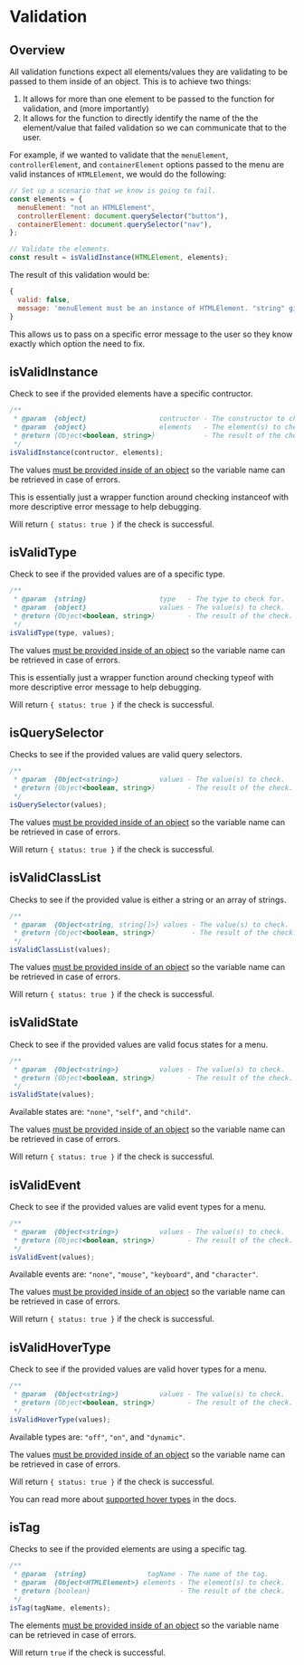 # Validation

## Overview

All validation functions expect all elements/values they are validating to be passed to them inside of an object. This is to achieve two things:

1. It allows for more than one element to be passed to the function for validation, and (more importantly)
2. It allows for the function to directly identify the name of the the element/value that failed validation so we can communicate that to the user.

For example, if we wanted to validate that the `menuElement`, `controllerElement`, and `containerElement` options passed to the menu are valid instances of `HTMLElement`, we would do the following:

```js
// Set up a scenario that we know is going to fail.
const elements = {
  menuElement: "not an HTMLElement",
  controllerElement: document.querySelector("button"),
  containerElement: document.querySelector("nav"),
};

// Validate the elements.
const result = isValidInstance(HTMLElement, elements);
```

The result of this validation would be:

```js
{
  valid: false,
  message: 'menuElement must be an instance of HTMLElement. "string" given.',
}
```

This allows us to pass on a specific error message to the user so they know exactly which option the need to fix.

## isValidInstance

Check to see if the provided elements have a specific contructor.

```js
/**
 * @param  {object}                  contructor - The constructor to check for.
 * @param  {object}                  elements   - The element(s) to check.
 * @return {Object<boolean, string>}            - The result of the check.
 */
isValidInstance(contructor, elements);
```

The values [must be provided inside of an object](#overview) so the variable name can be retrieved in case of errors.

This is essentially just a wrapper function around checking instanceof with more descriptive error message to help debugging.

Will return `{ status: true }` if the check is successful.

## isValidType

Check to see if the provided values are of a specific type.

```js
/**
 * @param  {string}                  type   - The type to check for.
 * @param  {object}                  values - The value(s) to check.
 * @return {Object<boolean, string>}        - The result of the check.
 */
isValidType(type, values);
```

The values [must be provided inside of an object](#overview) so the variable name can be retrieved in case of errors.

This is essentially just a wrapper function around checking typeof with more descriptive error message to help debugging.

Will return `{ status: true }` if the check is successful.

## isQuerySelector

Checks to see if the provided values are valid query selectors.

```js
/**
 * @param  {Object<string>}          values - The value(s) to check.
 * @return {Object<boolean, string>}        - The result of the check.
 */
isQuerySelector(values);
```

The values [must be provided inside of an object](#overview) so the variable name can be retrieved in case of errors.

Will return `{ status: true }` if the check is successful.

## isValidClassList

Checks to see if the provided value is either a string or an array of strings.

```js
/**
 * @param  {Object<string, string[]>} values - The value(s) to check.
 * @return {Object<boolean, string>}         - The result of the check.
 */
isValidClassList(values);
```

The values [must be provided inside of an object](#overview) so the variable name can be retrieved in case of errors.

Will return `{ status: true }` if the check is successful.

## isValidState

Check to see if the provided values are valid focus states for a menu.

```js
/**
 * @param  {Object<string>}          values - The value(s) to check.
 * @return {Object<boolean, string>}        - The result of the check.
 */
isValidState(values);
```

Available states are: `"none"`, `"self"`, and `"child"`.

The values [must be provided inside of an object](#overview) so the variable name can be retrieved in case of errors.

Will return `{ status: true }` if the check is successful.

## isValidEvent

Check to see if the provided values are valid event types for a menu.

```js
/**
 * @param  {Object<string>}          values - The value(s) to check.
 * @return {Object<boolean, string>}        - The result of the check.
 */
isValidEvent(values);
```

Available events are: `"none"`, `"mouse"`, `"keyboard"`, and `"character"`.

The values [must be provided inside of an object](#overview) so the variable name can be retrieved in case of errors.

Will return `{ status: true }` if the check is successful.

## isValidHoverType

Check to see if the provided values are valid hover types for a menu.

```js
/**
 * @param  {Object<string>}          values - The value(s) to check.
 * @return {Object<boolean, string>}        - The result of the check.
 */
isValidHoverType(values);
```

Available types are: `"off"`, `"on"`, and `"dynamic"`.

The values [must be provided inside of an object](#overview) so the variable name can be retrieved in case of errors.

Will return `{ status: true }` if the check is successful.

You can read more about [supported hover types](../hover-types) in the docs.

## isTag

Checks to see if the provided elements are using a specific tag.

```js
/**
 * @param  {string}               tagName - The name of the tag.
 * @param  {Object<HTMLElement>} elements - The element(s) to check.
 * @return {boolean}                      - The result of the check.
 */
isTag(tagName, elements);
```

The elements [must be provided inside of an object](#overview) so the variable name can be retrieved in case of errors.

Will return `true` if the check is successful.
